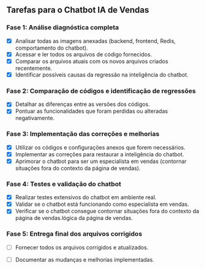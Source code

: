 ## Tarefas para o Chatbot IA de Vendas

### Fase 1: Análise diagnóstica completa
- [x] Analisar todas as imagens anexadas (backend, frontend, Redis, comportamento do chatbot).
- [x] Acessar e ler todos os arquivos de código fornecidos.
- [x] Comparar os arquivos atuais com os novos arquivos criados recentemente.
- [x] Identificar possíveis causas da regressão na inteligência do chatbot.

### Fase 2: Comparação de códigos e identificação de regressões
- [x] Detalhar as diferenças entre as versões dos códigos.
- [x] Pontuar as funcionalidades que foram perdidas ou alteradas negativamente.

### Fase 3: Implementação das correções e melhorias
- [x] Utilizar os códigos e configurações anexos que forem necessários.
- [x] Implementar as correções para restaurar a inteligência do chatbot.
- [x] Aprimorar o chatbot para ser um especialista em vendas (contornar situações fora do contexto da página de vendas).

### Fase 4: Testes e validação do chatbot
- [x] Realizar testes extensivos do chatbot em ambiente real.
- [x] Validar se o chatbot está funcionando como especialista em vendas.
- [x] Verificar se o chatbot consegue contornar situações fora do contexto da página de vendas.lógica da página de vendas.

### Fase 5: Entrega final dos arquivos corrigidos
- [ ] Fornecer todos os arquivos corrigidos e atualizados.
- [ ] Documentar as mudanças e melhorias implementadas.

